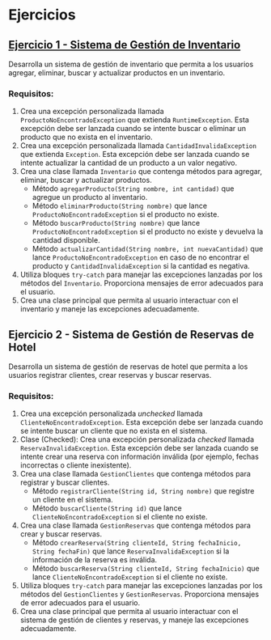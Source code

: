 # Ejercicios

## [Ejercicio 1 - Sistema de Gestión de Inventario](src/Exercise_1/App.java)
Desarrolla un sistema de gestión de inventario que permita a los usuarios agregar, eliminar, buscar y actualizar productos en un inventario. 

### Requisitos:
1. Crea una excepción personalizada llamada `ProductoNoEncontradoException` que extienda `RuntimeException`. Esta excepción debe ser lanzada cuando se intente buscar o eliminar un producto que no exista en el inventario.
1. Crea una excepción personalizada llamada `CantidadInvalidaException` que extienda `Exception`. Esta excepción debe ser lanzada cuando se intente actualizar la cantidad de un producto a un valor negativo.
1. Crea una clase llamada `Inventario` que contenga métodos para agregar, eliminar, buscar y actualizar productos.
    - Método `agregarProducto(String nombre, int cantidad)` que agregue un producto al inventario.
    - Método `eliminarProducto(String nombre)` que lance `ProductoNoEncontradoException` si el producto no existe.
    - Método `buscarProducto(String nombre)` que lance `ProductoNoEncontradoException` si el producto no existe y devuelva la cantidad disponible. 
    - Método `actualizarCantidad(String nombre, int nuevaCantidad)` que lance `ProductoNoEncontradoException` en caso de no encontrar el producto y `CantidadInvalidaException` si la cantidad es negativa.
1. Utiliza bloques `try-catch` para manejar las excepciones lanzadas por los métodos del `Inventario`. Proporciona mensajes de error adecuados para el usuario.
1. Crea una clase principal que permita al usuario interactuar con el inventario y maneje las excepciones adecuadamente.

## Ejercicio 2 - Sistema de Gestión de Reservas de Hotel
Desarrolla un sistema de gestión de reservas de hotel que permita a los usuarios registrar clientes, crear reservas y buscar reservas.

### Requisitos:
1. Crea una excepción personalizada _unchecked_ llamada `ClienteNoEncontradoException`. Esta excepción debe ser lanzada cuando se intente buscar un cliente que no exista en el sistema.
1. Clase  (Checked): Crea una excepción personalizada _checked_ llamada `ReservaInvalidaException`. Esta excepción debe ser lanzada cuando se intente crear una reserva con información inválida (por ejemplo, fechas incorrectas o cliente inexistente).
1. Crea una clase llamada `GestionClientes` que contenga métodos para registrar y buscar clientes.
    - Método `registrarCliente(String id, String nombre)` que registre un cliente en el sistema.
    - Método `buscarCliente(String id)` que lance `ClienteNoEncontradoException` si el cliente no existe.
1. Crea una clase llamada `GestionReservas` que contenga métodos para crear y buscar reservas.
    - Método `crearReserva(String clienteId, String fechaInicio, String fechaFin)` que lance `ReservaInvalidaException` si la información de la reserva es inválida.
    - Método `buscarReserva(String clienteId, String fechaInicio)` que lance `ClienteNoEncontradoException` si el cliente no existe.
1. Utiliza bloques `try-catch` para manejar las excepciones lanzadas por los métodos del `GestionClientes` y `GestionReservas`. Proporciona mensajes de error adecuados para el usuario.
1. Crea una clase principal que permita al usuario interactuar con el sistema de gestión de clientes y reservas, y maneje las excepciones adecuadamente.